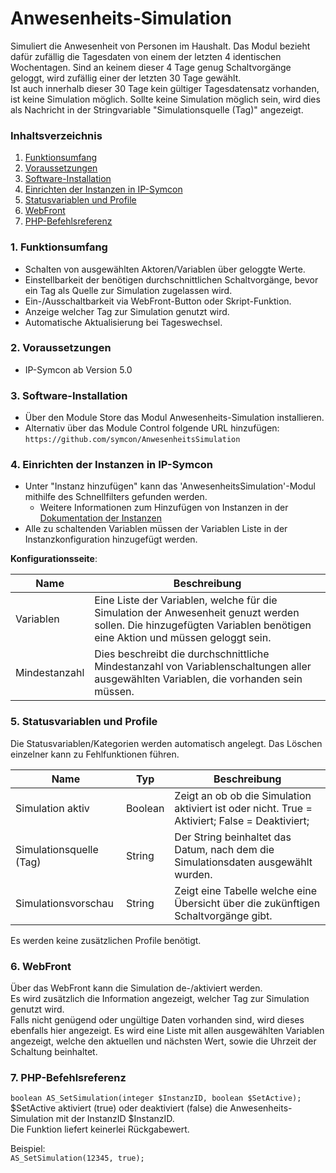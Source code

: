 # Anwesenheits-Simulation
Simuliert die Anwesenheit von Personen im Haushalt.
Das Modul bezieht dafür zufällig die Tagesdaten von einem der letzten 4 identischen Wochentagen. Sind an keinem dieser 4 Tage genug Schaltvorgänge geloggt, wird zufällig einer der letzten 30 Tage gewählt.  
Ist auch innerhalb dieser 30 Tage kein gültiger Tagesdatensatz vorhanden, ist keine Simulation möglich. Sollte keine Simulation möglich sein, wird dies als Nachricht in der Stringvariable "Simulationsquelle (Tag)" angezeigt.

### Inhaltsverzeichnis

1. [Funktionsumfang](#1-funktionsumfang)
2. [Voraussetzungen](#2-voraussetzungen)
3. [Software-Installation](#3-software-installation)
4. [Einrichten der Instanzen in IP-Symcon](#4-einrichten-der-instanzen-in-ip-symcon)
5. [Statusvariablen und Profile](#5-statusvariablen-und-profile)
6. [WebFront](#6-webfront)
7. [PHP-Befehlsreferenz](#7-php-befehlsreferenz)

### 1. Funktionsumfang

* Schalten von ausgewählten Aktoren/Variablen über geloggte Werte.
* Einstellbarkeit der benötigen durchschnittlichen Schaltvorgänge, bevor ein Tag als Quelle zur Simulation zugelassen wird.
* Ein-/Ausschaltbarkeit via WebFront-Button oder Skript-Funktion.
* Anzeige welcher Tag zur Simulation genutzt wird.
* Automatische Aktualisierung bei Tageswechsel.

### 2. Voraussetzungen

- IP-Symcon ab Version 5.0

### 3. Software-Installation

* Über den Module Store das Modul Anwesenheits-Simulation installieren.
* Alternativ über das Module Control folgende URL hinzufügen:
`https://github.com/symcon/AnwesenheitsSimulation`  

### 4. Einrichten der Instanzen in IP-Symcon

- Unter "Instanz hinzufügen" kann das 'AnwesenheitsSimulation'-Modul mithilfe des Schnellfilters gefunden werden.
    - Weitere Informationen zum Hinzufügen von Instanzen in der [Dokumentation der Instanzen](https://www.symcon.de/service/dokumentation/konzepte/instanzen/#Instanz_hinzufügen)
- Alle zu schaltenden Variablen müssen der Variablen Liste in der Instanzkonfiguration hinzugefügt werden.

__Konfigurationsseite__:

Name          | Beschreibung
------------- | ---------------------------------
Variablen     | Eine Liste der Variablen, welche für die Simulation der Anwesenheit genuzt werden sollen. Die hinzugefügten Variablen benötigen eine Aktion und müssen geloggt sein.
Mindestanzahl | Dies beschreibt die durchschnittliche Mindestanzahl von Variablenschaltungen aller ausgewählten Variablen, die vorhanden sein müssen.

### 5. Statusvariablen und Profile

Die Statusvariablen/Kategorien werden automatisch angelegt. Das Löschen einzelner kann zu Fehlfunktionen führen.

Name                    | Typ       | Beschreibung
----------------------- | --------- | ----------------
Simulation aktiv        | Boolean   | Zeigt an ob ob die Simulation aktiviert ist oder nicht. True = Aktiviert; False = Deaktiviert;
Simulationsquelle (Tag) | String    | Der String beinhaltet das Datum, nach dem die Simulationsdaten ausgewählt wurden.
Simulationsvorschau     | String    | Zeigt eine Tabelle welche eine Übersicht über die zukünftigen Schaltvorgänge gibt.

Es werden keine zusätzlichen Profile benötigt.

### 6. WebFront

Über das WebFront kann die Simulation de-/aktiviert werden.  
Es wird zusätzlich die Information angezeigt, welcher Tag zur Simulation genutzt wird.  
Falls nicht genügend oder ungültige Daten vorhanden sind, wird dieses ebenfalls hier angezeigt.
Es wird eine Liste mit allen ausgewählten Variablen angezeigt, welche den aktuellen und nächsten Wert, sowie die Uhrzeit der Schaltung beinhaltet. 

### 7. PHP-Befehlsreferenz

`boolean AS_SetSimulation(integer $InstanzID, boolean $SetActive);`  
$SetActive aktiviert (true) oder deaktiviert (false) die Anwesenheits-Simulation mit der InstanzID $InstanzID.  
Die Funktion liefert keinerlei Rückgabewert.  

Beispiel:  
`AS_SetSimulation(12345, true);`
